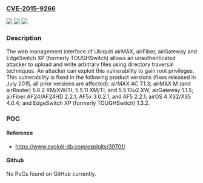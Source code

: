 ### [CVE-2015-9266](https://cve.mitre.org/cgi-bin/cvename.cgi?name=CVE-2015-9266)
![](https://img.shields.io/static/v1?label=Product&message=n%2Fa&color=blue)
![](https://img.shields.io/static/v1?label=Version&message=n%2Fa&color=blue)
![](https://img.shields.io/static/v1?label=Vulnerability&message=n%2Fa&color=brighgreen)

### Description

The web management interface of Ubiquiti airMAX, airFiber, airGateway and EdgeSwitch XP (formerly TOUGHSwitch) allows an unauthenticated attacker to upload and write arbitrary files using directory traversal techniques. An attacker can exploit this vulnerability to gain root privileges. This vulnerability is fixed in the following product versions (fixes released in July 2015, all prior versions are affected): airMAX AC 7.1.3; airMAX M (and airRouter) 5.6.2 XM/XW/TI, 5.5.11 XM/TI, and 5.5.10u2 XW; airGateway 1.1.5; airFiber AF24/AF24HD 2.2.1, AF5x 3.0.2.1, and AF5 2.2.1; airOS 4 XS2/XS5 4.0.4; and EdgeSwitch XP (formerly TOUGHSwitch) 1.3.2.

### POC

#### Reference
- https://www.exploit-db.com/exploits/39701/

#### Github
No PoCs found on GitHub currently.

